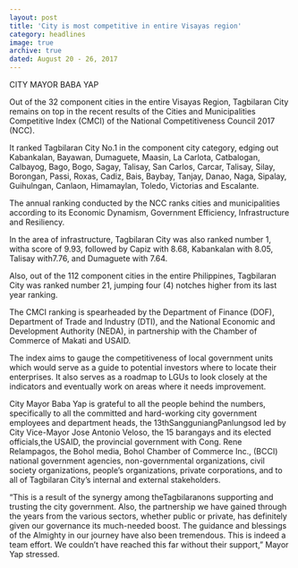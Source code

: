 ```yaml
---
layout: post
title: 'City is most competitive in entire Visayas region'
category: headlines
image: true
archive: true
dated: August 20 - 26, 2017
---
```


CITY MAYOR BABA YAP
	
Out of the 32 component cities in the entire Visayas Region, Tagbilaran City remains on top in the recent results of the Cities and Municipalities Competitive Index (CMCI) of the National Competitiveness Council 2017 (NCC).

It ranked Tagbilaran City No.1 in the component city category, edging out Kabankalan, Bayawan, Dumaguete, Maasin, La Carlota, Catbalogan, Calbayog, Bago, Bogo, Sagay, Talisay, San Carlos, Carcar, Talisay, Silay, Borongan, Passi, Roxas, Cadiz, Bais, Baybay, Tanjay, Danao, Naga, Sipalay, Guihulngan, Canlaon, Himamaylan, Toledo, Victorias and Escalante. 

The annual ranking conducted by the NCC ranks cities and municipalities according to its Economic Dynamism, Government Efficiency, Infrastructure and Resiliency. 

In the area of infrastructure, Tagbilaran City was also ranked number 1, witha score of 9.93, followed by Capiz with 8.68, Kabankalan with 8.05, Talisay with7.76, and Dumaguete with 7.64.

Also, out of the 112 component cities in the entire Philippines, Tagbilaran City was ranked number 21, jumping four (4) notches higher from its last year ranking. 

The CMCI ranking is spearheaded by the Department of Finance (DOF), Department of Trade and Industry (DTI), and the National Economic and Development Authority (NEDA), in partnership with the Chamber of Commerce of Makati and USAID. 

The index aims to gauge the competitiveness of local government units which would serve as a guide to potential investors where to locate their enterprises. It also serves as a roadmap to LGUs to look closely at the indicators and eventually work on areas where it needs improvement. 

City Mayor Baba Yap is grateful to all the people behind the numbers, specifically to all the committed and hard-working city government employees and department heads, the 13thSangguniangPanlungsod led by City Vice-Mayor Jose Antonio Veloso, the 15 barangays and its elected officials,the USAID, the provincial government with Cong. Rene Relampagos, the Bohol media, Bohol Chamber of Commerce Inc., (BCCI) national government agencies, non-governmental organizations, civil society organizations, people’s organizations, private corporations, and to all of Tagbilaran City’s internal and external stakeholders. 

“This is a result of the synergy among theTagbilaranons supporting and trusting the city government. Also, the partnership we have gained through the years from the various sectors, whether public or private, has definitely given our governance its much-needed boost. The guidance and blessings of the Almighty in our journey have also been tremendous. This is indeed a team effort. We couldn’t have reached this far without their support,” Mayor Yap stressed. 

